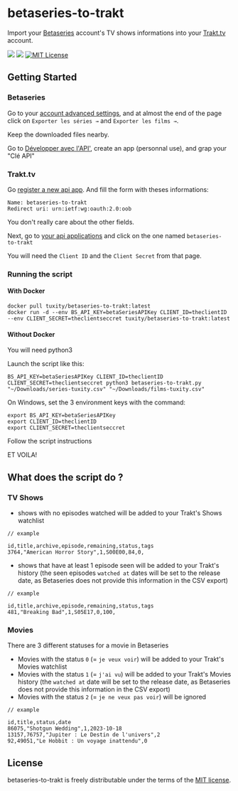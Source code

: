betaseries-to-trakt
===========

Import your [Betaseries](https://www.betaseries.com) account's TV shows informations into your [Trakt.tv](https://trakt.tv) account.

[![](https://images.microbadger.com/badges/version/tuxity/betaseries-to-trakt.svg)](https://hub.docker.com/r/tuxity/betaseries-to-trakt/)
![](https://images.microbadger.com/badges/image/tuxity/betaseries-to-trakt.svg)
[![MIT License](http://img.shields.io/badge/license-MIT-blue.svg?style=flat)](http://opensource.org/licenses/MIT)


## Getting Started

### Betaseries

Go to your [account advanced settings](https://www.betaseries.com/compte/avance), and at almost the end of the page click on `Exporter les séries →` and `Exporter les films →`.

Keep the downloaded files nearby.

Go to [Développer avec l'API'](https://www.betaseries.com/compte/api), create an app (personnal use), and grap your "Clé API"

### Trakt.tv

Go [register a new api app]( https://trakt.tv/oauth/applications/new). And fill the form with theses informations:

```
Name: betaseries-to-trakt
Redirect uri: urn:ietf:wg:oauth:2.0:oob
```

You don't really care about the other fields.

Next, go to [your api applications](https://trakt.tv/oauth/applications) and click on the one named `betaseries-to-trakt`

You will need the `Client ID` and the `Client Secret` from that page.

### Running the script

#### With Docker
```
docker pull tuxity/betaseries-to-trakt:latest
docker run -d --env BS_API_KEY=betaSeriesAPIKey CLIENT_ID=theclientID --env CLIENT_SECRET=theclientseccret tuxity/betaseries-to-trakt:latest
```

#### Without Docker

You will need python3

Launch the script like this:
```
BS_API_KEY=betaSeriesAPIKey CLIENT_ID=theclientID CLIENT_SECRET=theclientseccret python3 betaseries-to-trakt.py "~/Downloads/series-tuxity.csv" "~/Downloads/films-tuxity.csv"
```

On Windows, set the 3 environment keys with the command: 
```
export BS_API_KEY=betaSeriesAPIKey
export CLIENT_ID=theclientID
export CLIENT_SECRET=theclientseccret
```

Follow the script instructions

ET VOILA!

## What does the script do ?

### TV Shows

- shows with no episodes watched will be added to your Trakt's Shows watchlist

```
// example

id,title,archive,episode,remaining,status,tags
3764,"American Horror Story",1,S00E00,84,0,
```

- shows that have at least 1 episode seen will be added to your Trakt's history (the seen episodes `watched at` dates will be set to the release date, as Betaseries does not provide this information in the CSV export)

```
// example

id,title,archive,episode,remaining,status,tags
481,"Breaking Bad",1,S05E17,0,100,
```

### Movies

There are 3 different statuses for a movie in Betaseries

- Movies with the status `0` (= `je veux voir`) will be added to your Trakt's Movies watchlist
- Movies with the status `1` (= `j'ai vu`) will be added to your Trakt's Movies history (the `watched at` date will be set to the release date, as Betaseries does not provide this information in the CSV export)
- Movies with the status `2` (= `je ne veux pas voir`) will be ignored

```
// example

id,title,status,date
86075,"Shotgun Wedding",1,2023-10-18
13157,76757,"Jupiter : Le Destin de l'univers",2
92,49051,"Le Hobbit : Un voyage inattendu",0
```

## License

betaseries-to-trakt is freely distributable under the terms of the [MIT license](http://opensource.org/licenses/MIT).
